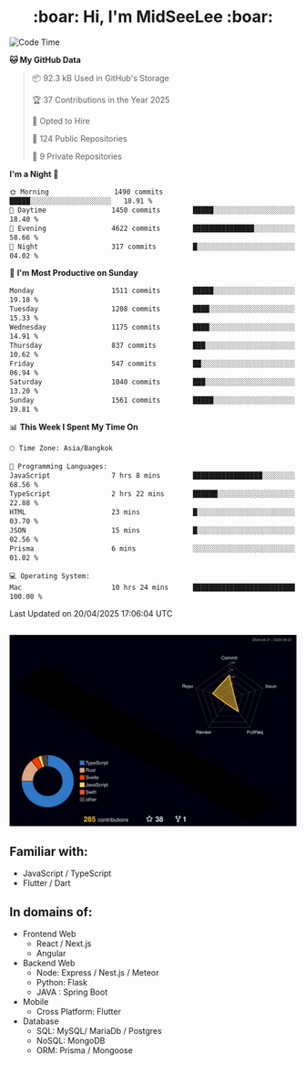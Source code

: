 <h1 align="center"> :boar: Hi, I'm MidSeeLee :boar:</h1>
 
<!--START_SECTION:waka-->
![Code Time](http://img.shields.io/badge/Code%20Time-2%2C798%20hrs%2047%20mins-blue)

**🐱 My GitHub Data** 

> 📦 92.3 kB Used in GitHub's Storage 
 > 
> 🏆 37 Contributions in the Year 2025
 > 
> 💼 Opted to Hire
 > 
> 📜 124 Public Repositories 
 > 
> 🔑 9 Private Repositories 
 > 
**I'm a Night 🦉** 

```text
🌞 Morning                1490 commits        █████░░░░░░░░░░░░░░░░░░░░   18.91 % 
🌆 Daytime                1450 commits        █████░░░░░░░░░░░░░░░░░░░░   18.40 % 
🌃 Evening                4622 commits        ███████████████░░░░░░░░░░   58.66 % 
🌙 Night                  317 commits         █░░░░░░░░░░░░░░░░░░░░░░░░   04.02 % 
```
📅 **I'm Most Productive on Sunday** 

```text
Monday                   1511 commits        █████░░░░░░░░░░░░░░░░░░░░   19.18 % 
Tuesday                  1208 commits        ████░░░░░░░░░░░░░░░░░░░░░   15.33 % 
Wednesday                1175 commits        ████░░░░░░░░░░░░░░░░░░░░░   14.91 % 
Thursday                 837 commits         ███░░░░░░░░░░░░░░░░░░░░░░   10.62 % 
Friday                   547 commits         ██░░░░░░░░░░░░░░░░░░░░░░░   06.94 % 
Saturday                 1040 commits        ███░░░░░░░░░░░░░░░░░░░░░░   13.20 % 
Sunday                   1561 commits        █████░░░░░░░░░░░░░░░░░░░░   19.81 % 
```


📊 **This Week I Spent My Time On** 

```text
🕑︎ Time Zone: Asia/Bangkok

💬 Programming Languages: 
JavaScript               7 hrs 8 mins        █████████████████░░░░░░░░   68.56 % 
TypeScript               2 hrs 22 mins       ██████░░░░░░░░░░░░░░░░░░░   22.88 % 
HTML                     23 mins             █░░░░░░░░░░░░░░░░░░░░░░░░   03.70 % 
JSON                     15 mins             █░░░░░░░░░░░░░░░░░░░░░░░░   02.56 % 
Prisma                   6 mins              ░░░░░░░░░░░░░░░░░░░░░░░░░   01.02 % 

💻 Operating System: 
Mac                      10 hrs 24 mins      █████████████████████████   100.00 % 
```


 Last Updated on 20/04/2025 17:06:04 UTC
<!--END_SECTION:waka-->

##

![](./profile-3d-contrib/profile-night-rainbow.svg)

## Familiar with:
- JavaScript / TypeScript
- Flutter / Dart

## In domains of:
- Frontend Web
  - React / Next.js
  - Angular
- Backend Web
  - Node: Express / Nest.js / Meteor
  - Python: Flask
  - JAVA : Spring Boot
- Mobile
  - Cross Platform: Flutter
- Database
  - SQL: MySQL/ MariaDb / Postgres
  - NoSQL: MongoDB
  - ORM: Prisma / Mongoose
